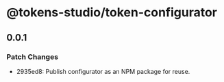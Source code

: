 # @tokens-studio/token-configurator

## 0.0.1

### Patch Changes

- 2935ed8: Publish configurator as an NPM package for reuse.
